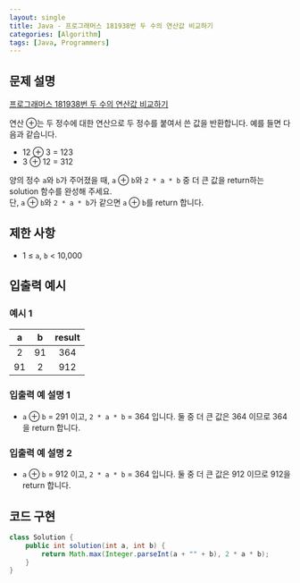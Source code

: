 ```yaml
---
layout: single
title: Java - 프로그래머스 181938번 두 수의 연산값 비교하기
categories: [Algorithm]
tags: [Java, Programmers]
---
```


## 문제 설명
[프로그래머스 181938번 두 수의 연산값 비교하기](https://school.programmers.co.kr/learn/courses/30/lessons/181938?language=java)

연산 ⊕는 두 정수에 대한 연산으로 두 정수를 붙여서 쓴 값을 반환합니다. 예를 들면 다음과 같습니다.

* 12 ⊕ 3 = 123
* 3 ⊕ 12 = 312

양의 정수 `a`와 `b`가 주어졌을 때, `a` ⊕ `b`와 `2 * a * b` 중 더 큰 값을 return하는 solution 함수를 완성해 주세요.
<br/>
단, `a` ⊕ `b`와 `2 * a * b`가 같으면 `a` ⊕ `b`를 return 합니다.

## 제한 사항
- 1 ≤ `a`, `b` < 10,000

## 입출력 예시

### 예시 1

| a  | b  | result |
|:--:|:--:|:------:|
| 2  | 91 |  364   |
| 91 | 2  |  912   |

### 입출력 예 설명 1

* `a` ⊕ `b` = 291 이고, `2 * a * b` = 364 입니다. 둘 중 더 큰 값은 364 이므로 364을 return 합니다.

### 입출력 예 설명 2

* `a` ⊕ `b` = 912 이고, `2 * a * b` = 364 입니다. 둘 중 더 큰 값은 912 이므로 912을 return 합니다.

## 코드 구현

```java
class Solution {
    public int solution(int a, int b) {
        return Math.max(Integer.parseInt(a + "" + b), 2 * a * b);
    }
}
```